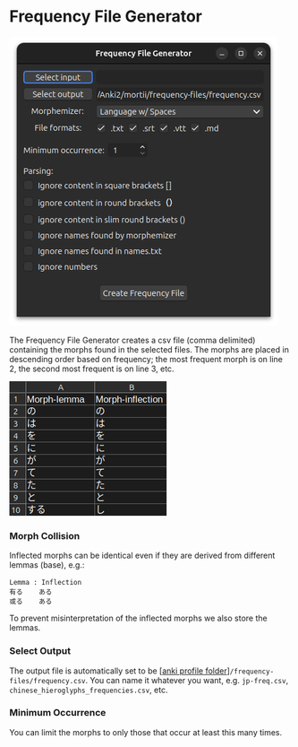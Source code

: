 # Frequency File Generator

![frequency-file-generator.png](../../../img/frequency-file-generator.png)

The Frequency File Generator creates a csv file (comma delimited) containing the morphs found in the selected files. The
morphs are placed in descending order based on frequency; the most frequent morph is on line 2, the second most frequent
is on line 3, etc.

![frequency-csv.png](../../../img/frequency-csv.png)

### Morph Collision

Inflected morphs can be identical even if they are derived from different lemmas (base), e.g.:

```
Lemma : Inflection
有る    ある
或る    ある
```

To prevent misinterpretation of the inflected morphs we also store the lemmas.


### Select Output

The output file is automatically set to
be [[anki profile folder](../../glossary.md#profile-folder)]`/frequency-files/frequency.csv`. You can name it whatever you
want, e.g. `jp-freq.csv`, `chinese_hieroglyphs_frequencies.csv`, etc.

### Minimum Occurrence

You can limit the morphs to only those that occur at least this many times.

